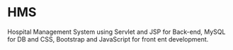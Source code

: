 # HMS
Hospital Management System using Servlet and JSP for Back-end, MySQL for DB and CSS, Bootstrap and JavaScript for front ent development.
